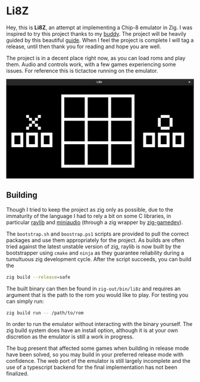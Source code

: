 # Li8Z

Hey, this is **Li8Z**, an attempt at implementing a Chip-8 emulator in Zig. I
was inspired to try this project thanks to my
[buddy](https://github.com/kevontheweb). The project will be heavily guided by
this beautiful [guide](https://github.com/aquova/chip8-book). When I feel the
project is complete I will tag a release, until then thank you for reading and
hope you are well.

The project is in a decent place right now, as you can load roms and play them.
Audio and controls work, with a few games experiencing some issues. For reference
this is tictactoe running on the emulator.

![tictactoe](./public/game_window.png)

## Building

Though I tried to keep the project as zig only as possible, due to the immaturity
of the language I had to rely a bit on some C libraries, in particular
[raylib](https://www.raylib.com/) and [miniaudio](https://miniaud.io/) (through
a zig wrapper by
[zig-gamedev](https://github.com/zig-gamedev/zig-gamedev/tree/main/libs/zaudio)).

The `bootstrap.sh` and `boostrap.ps1` scripts are provided to pull the correct
packages and use them appropriately for the project. As builds are often tried
against the latest unstable version of zig, raylib is now built by the
bootstrapper using `cmake` and `ninja` as they guarantee reliability during a
tumultuous zig development cycle. After the script succeeds, you can build the

```bash
zig build --release=safe
```

The built binary can then be found in `zig-out/bin/li8z` and requires an
argument that is the path to the rom you would like to play. For testing you can
simply run:

```bash
zig build run -- /path/to/rom
```

In order to run the emulator without interacting with the binary yourself. The
zig build system does have an install option, although it is at your own
discretion as the emulator is still a work in progress.

The bug present that affected some games when building in release mode have
been solved, so you may build in your preferred release mode with confidence.
The web port of the emulator is still largely incomplete and the use of a
typescript backend for the final implementation has not been finalized.
